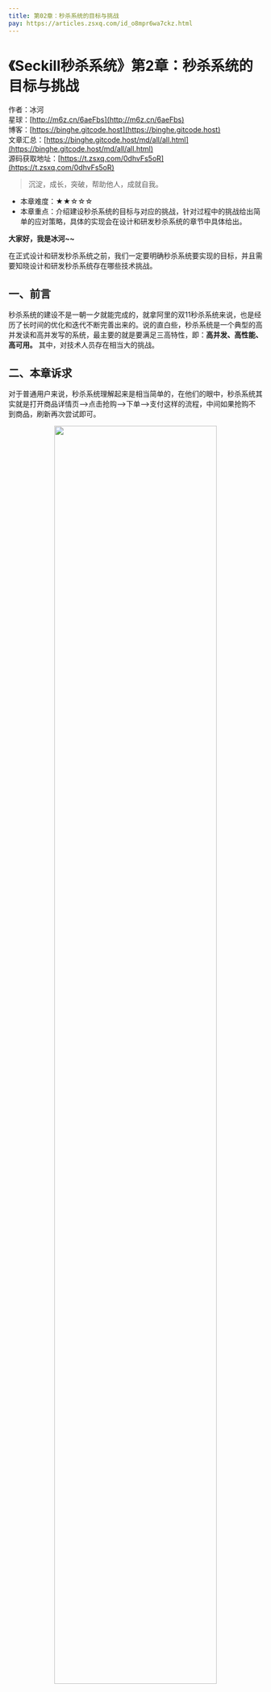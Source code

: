 ```yaml
---
title: 第02章：秒杀系统的目标与挑战
pay: https://articles.zsxq.com/id_o8mpr6wa7ckz.html
---
```

 
# 《Seckill秒杀系统》第2章：秒杀系统的目标与挑战

作者：冰河
<br/>星球：[http://m6z.cn/6aeFbs](http://m6z.cn/6aeFbs)
<br/>博客：[https://binghe.gitcode.host](https://binghe.gitcode.host)
<br/>文章汇总：[https://binghe.gitcode.host/md/all/all.html](https://binghe.gitcode.host/md/all/all.html)
<br/>源码获取地址：[https://t.zsxq.com/0dhvFs5oR](https://t.zsxq.com/0dhvFs5oR)

> 沉淀，成长，突破，帮助他人，成就自我。

* 本章难度：★★☆☆☆
* 本章重点：介绍建设秒杀系统的目标与对应的挑战，针对过程中的挑战给出简单的应对策略，具体的实现会在设计和研发秒杀系统的章节中具体给出。

**大家好，我是冰河~~**

在正式设计和研发秒杀系统之前，我们一定要明确秒杀系统要实现的目标，并且需要知晓设计和研发秒杀系统存在哪些技术挑战。

## 一、前言

秒杀系统的建设不是一朝一夕就能完成的，就拿阿里的双11秒杀系统来说，也是经历了长时间的优化和迭代不断完善出来的。说的直白些，秒杀系统是一个典型的高并发读和高并发写的系统，最主要的就是要满足三高特性，即：**高并发、高性能、高可用。** 其中，对技术人员存在相当大的挑战。

## 二、本章诉求

对于普通用户来说，秒杀系统理解起来是相当简单的，在他们的眼中，秒杀系统其实就是打开商品详情页——>点击抢购——>下单——>支付这样的流程，中间如果抢购不到商品，刷新再次尝试即可。


<div align="center">
    <img src="https://binghe.gitcode.host/images/project/seckill/scekill-2023-05-04-001.png?raw=true" width="80%">
    <br/>
</div>

所以，一个秒杀系统对于普通用户来说，本质上就是抢购——>下单——>支付三个步骤。但是，站在技术人员的角度，就不能这么理解秒杀系统了。作为技术人员，需要明确知晓建设秒杀系统的目标，并且在实施过程中会存在哪些技术挑战。

所以，本章，我们主要是站在技术人员的角度来阐述建设秒杀系统时，要实现的目标和存在的技术挑战。

## 三、秒杀系统的目标

在互联网项目中，几乎大部分项目无外乎会涉及三个端：C端、B端和运营端，其中，C端直面用户，B端直面企业，运营端也叫做平台端，平台端是C端和B端的重要保障。所以，秒杀系统的目标一般可以从C端、B端和平台端进行阐述。


<div align="center">
    <img src="https://binghe.gitcode.host/images/project/seckill/scekill-2023-05-04-002.png?raw=true" width="80%">
    <br/>
</div>

### 3.1 C端目标

无论是秒杀系统，还是其他的系统，毫无疑问，C端用户就是上帝。对于C端用户这些上帝来说，使用系统时，体验要流畅，数据要准确。不能出现突然的卡顿、白屏、无法加载等，不然这种体验是非常糟糕的，会导致C端用户失去对系统的兴趣，慢慢的就会造成用户流失，这种影响就会比较严重。


<div align="center">
    <img src="https://binghe.gitcode.host/images/project/seckill/scekill-2023-05-04-003.png?raw=true" width="80%">
    <br/>
</div>

**总结：对于C端来说，最重要的目标就是要保证页面流畅不卡顿、不出现白屏、接口要稳定、数据要准确。**

## 查看完整文章

加入[冰河技术](http://m6z.cn/6aeFbs)知识星球，解锁完整技术文章与完整代码